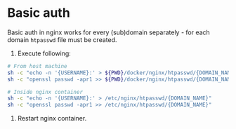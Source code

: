 # Basic auth

Basic auth in nginx works for every (sub)domain separately - for each domain `htpasswd` file must be created.


1. Execute following:


```bash
# From host machine
sh -c "echo -n '{USERNAME}:' > ${PWD}/docker/nginx/htpasswd/{DOMAIN_NAME}"
sh -c "openssl passwd -apr1 >> ${PWD}/docker/nginx/htpasswd/{DOMAIN_NAME}"

# Inside nginx container
sh -c "echo -n '{USERNAME}:' > /etc/nginx/htpasswd/{DOMAIN_NAME}"
sh -c "openssl passwd -apr1 >> /etc/nginx/htpasswd/{DOMAIN_NAME}" 
```

1. Restart nginx container.

